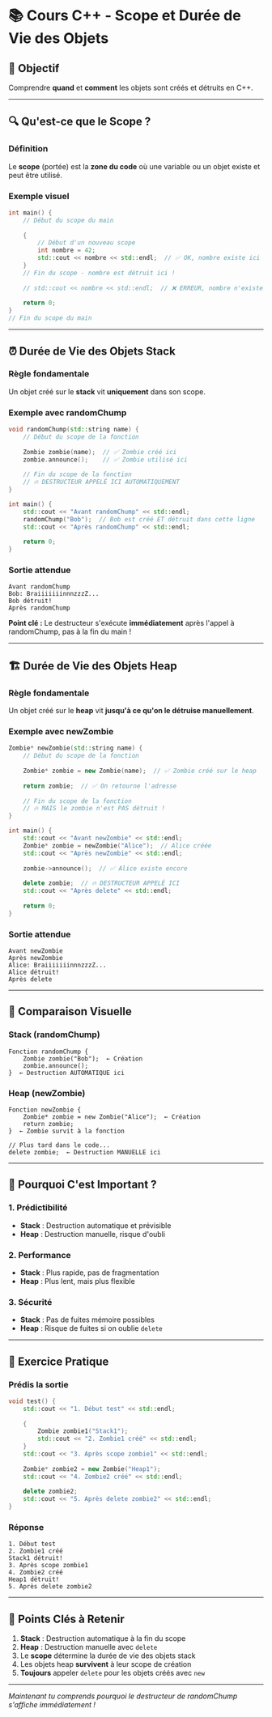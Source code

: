 # 📚 Cours C++ - Scope et Durée de Vie des Objets

## 🎯 Objectif
Comprendre **quand** et **comment** les objets sont créés et détruits en C++.

---

## 🔍 Qu'est-ce que le Scope ?

### Définition
Le **scope** (portée) est la **zone du code** où une variable ou un objet existe et peut être utilisé.

### Exemple visuel
```cpp
int main() {
    // Début du scope du main
    
    {
        // Début d'un nouveau scope
        int nombre = 42;
        std::cout << nombre << std::endl;  // ✅ OK, nombre existe ici
    }
    // Fin du scope - nombre est détruit ici !
    
    // std::cout << nombre << std::endl;  // ❌ ERREUR, nombre n'existe plus
    
    return 0;
}
// Fin du scope du main
```

---

## ⏰ Durée de Vie des Objets Stack

### Règle fondamentale
Un objet créé sur le **stack** vit **uniquement** dans son scope.

### Exemple avec randomChump
```cpp
void randomChump(std::string name) {
    // Début du scope de la fonction
    
    Zombie zombie(name);  // ✅ Zombie créé ici
    zombie.announce();    // ✅ Zombie utilisé ici
    
    // Fin du scope de la fonction
    // 🔥 DESTRUCTEUR APPELÉ ICI AUTOMATIQUEMENT
}

int main() {
    std::cout << "Avant randomChump" << std::endl;
    randomChump("Bob");  // Bob est créé ET détruit dans cette ligne
    std::cout << "Après randomChump" << std::endl;
    
    return 0;
}
```

### Sortie attendue
```
Avant randomChump
Bob: BraiiiiiiinnnzzzZ...
Bob détruit!
Après randomChump
```

**Point clé :** Le destructeur s'exécute **immédiatement** après l'appel à randomChump, pas à la fin du main !

---

## 🏗️ Durée de Vie des Objets Heap

### Règle fondamentale
Un objet créé sur le **heap** vit **jusqu'à ce qu'on le détruise manuellement**.

### Exemple avec newZombie
```cpp
Zombie* newZombie(std::string name) {
    // Début du scope de la fonction
    
    Zombie* zombie = new Zombie(name);  // ✅ Zombie créé sur le heap
    
    return zombie;  // ✅ On retourne l'adresse
    
    // Fin du scope de la fonction
    // 🔥 MAIS le zombie n'est PAS détruit !
}

int main() {
    std::cout << "Avant newZombie" << std::endl;
    Zombie* zombie = newZombie("Alice");  // Alice créée
    std::cout << "Après newZombie" << std::endl;
    
    zombie->announce();  // ✅ Alice existe encore
    
    delete zombie;  // 🔥 DESTRUCTEUR APPELÉ ICI
    std::cout << "Après delete" << std::endl;
    
    return 0;
}
```

### Sortie attendue
```
Avant newZombie
Après newZombie
Alice: BraiiiiiiinnnzzzZ...
Alice détruit!
Après delete
```

---

## 🧠 Comparaison Visuelle

### Stack (randomChump)
```
Fonction randomChump {
    Zombie zombie("Bob");  ← Création
    zombie.announce();
}  ← Destruction AUTOMATIQUE ici
```

### Heap (newZombie)
```
Fonction newZombie {
    Zombie* zombie = new Zombie("Alice");  ← Création
    return zombie;
}  ← Zombie survit à la fonction

// Plus tard dans le code...
delete zombie;  ← Destruction MANUELLE ici
```

---

## 🎯 Pourquoi C'est Important ?

### 1. **Prédictibilité**
- **Stack** : Destruction automatique et prévisible
- **Heap** : Destruction manuelle, risque d'oubli

### 2. **Performance**
- **Stack** : Plus rapide, pas de fragmentation
- **Heap** : Plus lent, mais plus flexible

### 3. **Sécurité**
- **Stack** : Pas de fuites mémoire possibles
- **Heap** : Risque de fuites si on oublie `delete`

---

## 🔧 Exercice Pratique

### Prédis la sortie
```cpp
void test() {
    std::cout << "1. Début test" << std::endl;
    
    {
        Zombie zombie1("Stack1");
        std::cout << "2. Zombie1 créé" << std::endl;
    }
    std::cout << "3. Après scope zombie1" << std::endl;
    
    Zombie* zombie2 = new Zombie("Heap1");
    std::cout << "4. Zombie2 créé" << std::endl;
    
    delete zombie2;
    std::cout << "5. Après delete zombie2" << std::endl;
}
```

### Réponse
```
1. Début test
2. Zombie1 créé
Stack1 détruit!
3. Après scope zombie1
4. Zombie2 créé
Heap1 détruit!
5. Après delete zombie2
```

---

## 🎯 Points Clés à Retenir

1. **Stack** : Destruction automatique à la fin du scope
2. **Heap** : Destruction manuelle avec `delete`
3. Le **scope** détermine la durée de vie des objets stack
4. Les objets heap **survivent** à leur scope de création
5. **Toujours** appeler `delete` pour les objets créés avec `new`

---

*Maintenant tu comprends pourquoi le destructeur de randomChump s'affiche immédiatement !* 
